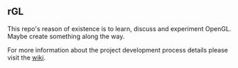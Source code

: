 ## rGL

This repo's reason of existence is to learn, discuss and experiment OpenGL. Maybe create something along the way.

For more information about the project development process details please visit the [wiki](/rSegment/rGL/wiki).
